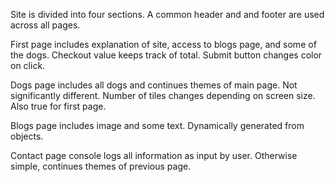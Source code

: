 Site is divided into four sections. A common header and and footer are used across all pages. 

First page includes explanation of site, access to blogs page, and some of the dogs. Checkout value keeps track of total. Submit button changes color on click.

Dogs page includes all dogs and continues themes of main page. Not significantly different. Number of tiles changes depending on screen size. Also true for first page.

Blogs page includes image and some text. Dynamically generated from objects. 

Contact page console logs all information as input by user. Otherwise simple, continues themes of previous page. 